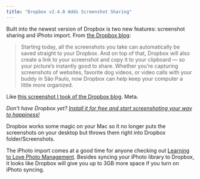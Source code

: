 ```yaml
---
title: "Dropbox v2.4.0 Adds Screenshot Sharing"
---
```

<p>Built into the newest version of Dropbox is two new features: screenshot sharing and iPhoto import. From <a href="https://blog.dropbox.com/2013/09/save-your-screenshots-in-dropbox/">the Dropbox blog</a>:</p>
<blockquote><p>
  Starting today, all the screenshots you take can automatically be saved straight to your Dropbox. And on top of that, Dropbox will also create a link to your screenshot and copy it to your clipboard — so your picture’s instantly good to share. Whether you’re capturing screenshots of websites, favorite dog videos, or video calls with your buddy in São Paulo, now Dropbox can help keep your computer a little more organized.
</p></blockquote>
<p>Like <a href="https://www.dropbox.com/s/2ddig1ss3ivxzl1/Screenshot%202013-09-30%2013.24.31.png">this screenshot I took of the Dropbox blog</a>. Meta.</p>
<p><em>Don't have Dropbox yet? <a href="http://db.tt/czHe7sK">Install it for free and start screenshoting your way to happiness!</a></em></p>
<p>Dropbox works some magic on your Mac so it no longer puts the screenshots on your desktop but throws them right into Dropbox folder/Screenshots.</p>
<p>The iPhoto import comes at a good time for anyone checking out <a href="https://chrisenns.com/2013/09/learning-to-love-photo-management/">Learning to Love Photo Management</a>. Besides syncing your iPhoto library to Dropbox, it looks like Dropbox will give you up to 3GB more space if you turn on iPhoto syncing.</p>
